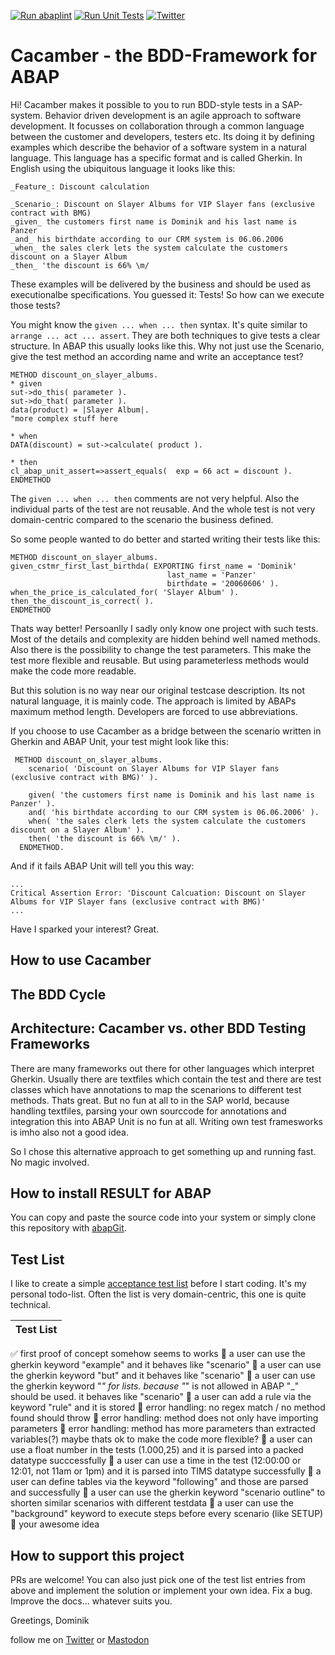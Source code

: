 [![Run abaplint](https://github.com/dominikpanzer/cacamber-BDD-for-ABAP/actions/workflows/lint.yml/badge.svg)](https://github.com/dominikpanzer/cacamber-BDD-for-ABAP/actions/workflows/lint.yml)
[![Run Unit Tests](https://github.com/dominikpanzer/cacamber-BDD-for-ABAP/actions/workflows/unittest.yml/badge.svg)](https://github.com/dominikpanzer/cacamber-BDD-for-ABAP/actions/workflows/unittest.yml)
[![Twitter](https://img.shields.io/twitter/follow/PanzerDominik?style=social)](https://twitter.com/PanzerDominik)

# Cacamber - the BDD-Framework for ABAP

Hi! Cacamber makes it possible to you to run BDD-style tests in a SAP-system. Behavior driven development is an agile approach to software development. It focusses on collaboration through a common language between the customer and developers, testers etc. Its doing it by defining examples which describe the behavior of a software system in a natural language. This language has a specific format and is called Gherkin.  In English using the ubiquitous language it looks like this:

```
_Feature_: Discount calculation

_Scenario_: Discount on Slayer Albums for VIP Slayer fans (exclusive contract with BMG)
_given_ the customers first name is Dominik and his last name is Panzer
_and_ his birthdate according to our CRM system is 06.06.2006
_when_ the sales clerk lets the system calculate the customers discount on a Slayer Album
_then_ 'the discount is 66% \m/
```
These examples will be delivered by the business and should be used as executionalbe specifications. You guessed it: Tests! So how can we execute those tests?

You might know the `given ... when ... then` syntax. It's quite similar to `arrange ... act ... assert`. They are both techniques to give tests a clear structure. In ABAP this usually looks like this. Why not just use the Scenario, give the test method an according name and write an acceptance test?

```ABAP
METHOD discount_on_slayer_albums.
* given
sut->do_this( parameter ).
sut->do_that( parameter ).
data(product) = |Slayer Album|.
"more complex stuff here

* when
DATA(discount) = sut->calculate( product ).

* then
cl_abap_unit_assert=>assert_equals(  exp = 66 act = discount ).
ENDMETHOD
```
The `given ... when ... then` comments are not very helpful. Also the individual parts of the test are not reusable. And the whole test is not very domain-centric compared to the scenario the business defined.

So some people wanted to do better and started writing their tests like this:

```ABAP
METHOD discount_on_slayer_albums.
given_cstmr_first_last_birthda( EXPORTING first_name = 'Dominik'
                                   last_name = 'Panzer'
                                   birthdate = '20060606' ).
when_the_price_is_calculated_for( 'Slayer Album' ).
then_the_discount_is_correct( ).
ENDMETHOD
```
Thats way better! Persoanlly I sadly only know one project with such tests. Most of the details and complexity are hidden behind well named methods. Also there is the possibility to change the test parameters. This make the test more flexible and reusable. But using parameterless methods would make the code more readable.

But this solution is no way near our original testcase description. Its not natural language, it is mainly code. The approach is limited by ABAPs maximum method length. Developers are forced to use abbreviations.

If you choose to use Cacamber as a bridge between the scenario written in Gherkin and ABAP Unit, your test might look like this:
```ABAP
 METHOD discount_on_slayer_albums.
    scenario( 'Discount on Slayer Albums for VIP Slayer fans (exclusive contract with BMG)' ).
    
    given( 'the customers first name is Dominik and his last name is Panzer' ).
    and( 'his birthdate according to our CRM system is 06.06.2006' ).
    when( 'the sales clerk lets the system calculate the customers discount on a Slayer Album' ).
    then( 'the discount is 66% \m/' ).
  ENDMETHOD.
  ```
  
  And if it fails ABAP Unit will tell you this way:
  ```
  ...
Critical Assertion Error: 'Discount Calcuation: Discount on Slayer Albums for VIP Slayer fans (exclusive contract with BMG)'
...
  ```
  
Have I sparked your interest? Great.

## How to use Cacamber

## The BDD Cycle
  
## Architecture: Cacamber vs. other BDD Testing Frameworks
There are many frameworks out there for other languages which interpret Gherkin. Usually there are textfiles which contain the test and there are test classes which have annotations to map the scenarions to different test methods. Thats great. But no fun at all to in the SAP world, because handling textfiles, parsing your own sourccode for annotations and integration this into ABAP Unit is no fun at all. Writing own test framesworks is imho also not a good idea.

So I chose this alternative approach to get something up and running fast. No magic involved.

## How to install RESULT for ABAP
You can copy and paste the source code into your system or simply clone this repository with [abapGit](https://abapgit.org/). 

## Test List
I like to create a simple [acceptance test list](https://agiledojo.de/2018-12-16-tdd-testlist/) before I start coding. It's my personal todo-list. Often the list is very domain-centric, this one is quite technical.

|Test List|
|----|
:white_check_mark: first proof of concept somehow seems to works
:black_square_button: a user can use the gherkin keyword "example" and it behaves like "scenario"
:black_square_button: a user can use the gherkin keyword "but" and it behaves like "scenario"
:black_square_button: a user can use the gherkin keyword "*" for lists. because "*" is not allowed in ABAP "_" should be used. it behaves like "scenario"
:black_square_button: a user can add a rule via the keyword "rule" and it is stored
:black_square_button: error handling: no regex match / no method found should throw
:black_square_button: error handling: method does not only have importing parameters
:black_square_button: error handling: method has more parameters than extracted variables(?) maybe thats ok to make the code more flexible?
:black_square_button: a user can use a float number in the tests (1.000,25) and it is parsed into a packed datatype succcessfully
:black_square_button: a user can use a time in the test (12:00:00 or 12:01, not 11am or 1pm) and it is parsed into TIMS datatype successfully
:black_square_button: a user can define tables via the keyword "following" and those are parsed and successfully
:black_square_button: a user can use the gherkin keyword "scenario outline" to shorten similar scenarios with different testdata
:black_square_button: a user can use the "background" keyword to execute steps before every scenario (like SETUP)
:black_square_button: your awesome idea

## How to support this project

PRs are welcome! You can also just pick one of the test list entries from above and implement the solution or implement your own idea. Fix a bug. Improve the docs... whatever suits you.

Greetings, 
Dominik

follow me on [Twitter](https://twitter.com/PanzerDominik) or [Mastodon](https://sw-development-is.social/web/@PanzerDominik)
